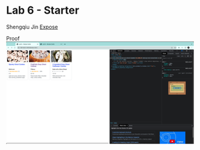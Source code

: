 # Lab 6 - Starter
Shengqiu Jin 
[Expose](http://127.0.0.1:3000/index.html)

Proof 
![Working](Proof.png)